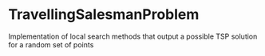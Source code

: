# TravellingSalesmanProblem

Implementation of local search methods that output a possible TSP solution for a random set of points
